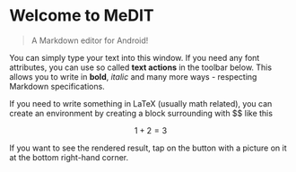 # Welcome to MeDIT
> A Markdown editor for Android!

You can simply type your text into this window.
If you need any font attributes, you can use so called **text actions** in the toolbar below.
This allows you to write in **bold**, *italic* and many more ways - respecting Markdown specifications.

If you need to write something in LaTeX (usually math related), you can create an environment by creating a block surrounding with $$ like this

$$
1 + 2 = 3
$$

If you want to see the rendered result, tap on the button with a picture on it at the bottom right-hand corner.